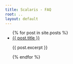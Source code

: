 ```yaml
---
title: Scalaris - FAQ
root: ..
layout: default
---
```


<p>
    <ul class="list-unstyled">
    {% for post in site.posts %}
    <li>
    <a href="{{ page.root }}{{ post.url }}">{{ post.title }}</a>
    <p>{{ post.excerpt }}</p>
    </li>
    {% endfor %}
    </ul>
</p>
